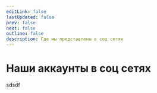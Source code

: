```yaml
---
editLink: false
lastUpdated: false
prev: false
next: false
outline: false
description: Где мы представлены в соц сетях
---
```


# Наши аккаунты в соц сетях

sdsdf
